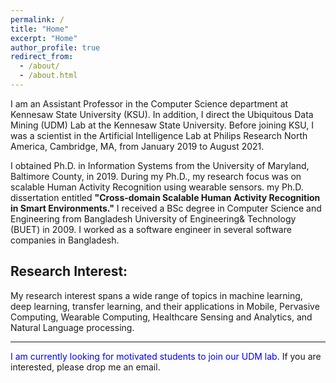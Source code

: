 ```yaml
---
permalink: /
title: "Home"
excerpt: "Home"
author_profile: true
redirect_from: 
  - /about/
  - /about.html
---
```




I am an Assistant Professor in the Computer Science department at Kennesaw State University (KSU). In addition, I direct the Ubiquitous Data Mining (UDM) Lab at the Kennesaw State University. Before joining KSU, I was a scientist in the Artificial Intelligence Lab at Philips Research North America, Cambridge, MA, from January 2019 to August 2021. 

I obtained Ph.D. in Information Systems from the University of Maryland, Baltimore County, in 2019. During my Ph.D., my research focus was on scalable Human Activity Recognition using wearable sensors. my Ph.D. dissertation entitled <b>"Cross-domain Scalable Human Activity Recognition in Smart Environments."</b> I received a BSc degree in Computer Science and Engineering from Bangladesh University of Engineering& Technology (BUET) in 2009. I worked as a software engineer in several software companies in Bangladesh.


## Research Interest:

My research interest spans a wide range of topics in machine learning, deep learning, transfer learning, and their applications in Mobile, Pervasive Computing, Wearable Computing, Healthcare Sensing and Analytics, and Natural Language processing. 

<hr/>
<font color='blue'>I am currently looking for motivated students to join our UDM lab.</font> If you are interested, please drop me an email.
</hr>


